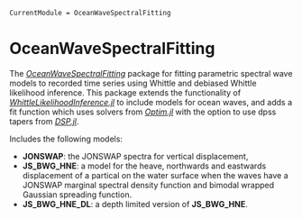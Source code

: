 ```@meta
CurrentModule = OceanWaveSpectralFitting
```

# OceanWaveSpectralFitting
The [*OceanWaveSpectralFitting*](https://github.com/JakeGrainger/OceanWaveSpectralFitting.jl) package for fitting parametric spectral wave models to recorded time series using Whittle and debiased Whittle likelihood inference. This package extends the functionality of [*WhittleLikelihoodInference.jl*](https://github.com/JakeGrainger/WhittleLikelihoodInference.jl) to include models for ocean waves, and adds a fit function which uses solvers from [*Optim.jl*](https://github.com/JuliaNLSolvers/Optim.jl) with the option to use dpss tapers from [*DSP.jl*](https://github.com/JuliaDSP/DSP.jl).

Includes the following models:
- **JONSWAP**: the JONSWAP spectra for vertical displacement,
- **JS_BWG_HNE**: a model for the heave, northwards and eastwards displacement of a partical on the water surface when the waves have a JONSWAP marginal spectral density function and bimodal wrapped Gaussian spreading function.
- **JS_BWG_HNE_DL**: a depth limited version of **JS_BWG_HNE**.